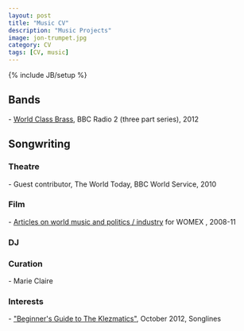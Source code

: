 ```yaml
---
layout: post
title: "Music CV"
description: "Music Projects"
image: jon-trumpet.jpg
category: CV
tags: [CV, music]
---
```

{% include JB/setup %}

<h2>Bands</h2>
- <a href="http://nightjar.co.uk/tag/world-class-brass/" target="_blank">World Class Brass</a>, BBC Radio 2 (three part series), 2012

<h2>Songwriting</h2>

<h3>Theatre</h3>
- Guest contributor, The World Today, BBC World Service, 2010


<h3>Film</h3>
- <a href='/categories.html#WOMEX Guide-ref'>Articles on world music and politics / industry</a> for WOMEX , 2008-11

<h3>DJ</h3>

<h3>Curation</h3>
- Marie Claire


<h3>Interests</h3>
- <a href="http://www.songlines.co.uk/documents/beginners-guides/klezmatics.pdf"> "Beginner's Guide to The Klezmatics"</a>, October 2012, Songlines 



